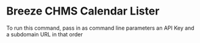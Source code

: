 # Breeze CHMS Calendar Lister
To run this command, pass in as command line parameters an API Key and a subdomain URL in that order
